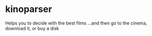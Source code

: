 # kinoparser
Helps you to decide with the best films ...and then go to the cinema, download it, or buy a disk
